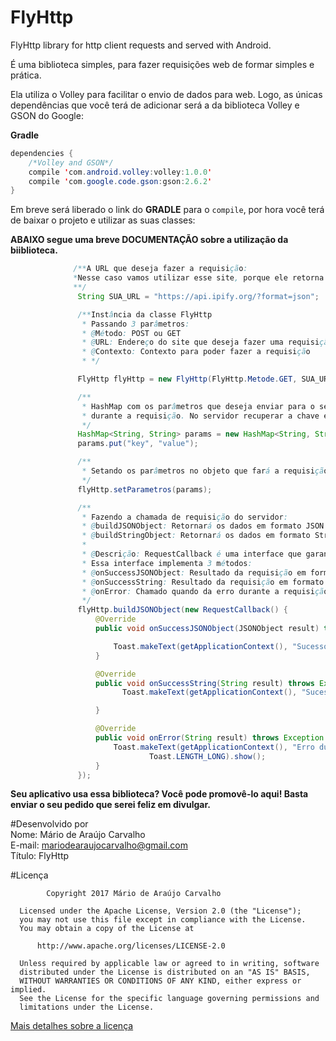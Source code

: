 # FlyHttp
FlyHttp library for http client requests and served with Android.

É uma biblioteca simples, para fazer requisições web de formar simples e prática.

Ela utiliza o Volley para facilitar o envio de dados para web. Logo, as únicas dependências que você terá de adicionar será a
da biblioteca Volley e GSON do Google:

<b>Gradle</b>

```java
dependencies {
    /*Volley and GSON*/
    compile 'com.android.volley:volley:1.0.0'
    compile 'com.google.code.gson:gson:2.6.2'
}
```
Em breve será liberado o link do <strong>GRADLE</strong> para o ```compile```, por hora você terá de baixar o projeto e utilizar as suas classes:

<b>ABAIXO segue uma breve DOCUMENTAÇÃO sobre a utilização da biiblioteca.</b>

 ```java
               /**A URL que deseja fazer a requisição:
               *Nesse caso vamos utilizar esse site, porque ele retorna no formato JSON o IP do cliente.
               **/
                String SUA_URL = "https://api.ipify.org/?format=json";

                /**Instância da classe FlyHttp
                 * Passando 3 parâmetros:
                 * @Método: POST ou GET
                 * @URL: Endereço do site que deseja fazer uma requisição
                 * @Contexto: Contexto para poder fazer a requisição
                 * */

                FlyHttp flyHttp = new FlyHttp(FlyHttp.Metode.GET, SUA_URL, MainActivity.this);

                /**
                 * HashMap com os parâmetros que deseja enviar para o servidor por POST
                 * durante a requisição. No servidor recuperar a chave e o valor
                 */
                HashMap<String, String> params = new HashMap<String, String>();
                params.put("key", "value");

                /**
                 * Setando os parâmetros no objeto que fará a requisição.
                 */
                flyHttp.setParametros(params);

                /**
                 * Fazendo a chamada de requisição do servidor:
                 * @buildJSONObject: Retornará os dados em formato JSON
                 * @buildStringObject: Retornará os dados em formato String
                 *
                 * @Descrição: RequestCallback é uma interface que garantira o callback e o tempo de espera:
                 * Essa interface implementa 3 métodos:
                 * @onSuccessJSONObject: Resultado da requisição em formato JSONObject
                 * @onSuccessString: Resultado da requisição em formato String
                 * @onError: Chamado quando da erro durante a requisição.
                 */
                flyHttp.buildJSONObject(new RequestCallback() {
                    @Override
                    public void onSuccessJSONObject(JSONObject result) throws JSONException {

                        Toast.makeText(getApplicationContext(), "Sucesso na Requisição: Resultado: "+String.format("Seu endereço de IP é: %s", result.getString("ip")),Toast.LENGTH_LONG).show();
                    }

                    @Override
                    public void onSuccessString(String result) throws Exception {
                          Toast.makeText(getApplicationContext(), "Sucesso na Requisição: Resultado: Seu Endereçõ de IP é: "+result,Toast.LENGTH_LONG).show();

                    }

                    @Override
                    public void onError(String result) throws Exception {
                        Toast.makeText(getApplicationContext(), "Erro durante a requisição HTTP: Resultado de Erro: "+result,
                                Toast.LENGTH_LONG).show();
                    }
                });
  ```

<b>Seu aplicativo usa essa biblioteca? Você pode promovê-lo aqui! Basta enviar o seu pedido que serei feliz em divulgar.</b>

#Desenvolvido por<br>
Nome: Mário de Araújo Carvalho<br> 
E-mail: mariodearaujocarvalho@gmail.com<br>
Título: FlyHttp
<br>

#Licença
``` 
        Copyright 2017 Mário de Araújo Carvalho
 
  Licensed under the Apache License, Version 2.0 (the "License");
  you may not use this file except in compliance with the License.
  You may obtain a copy of the License at
 
      http://www.apache.org/licenses/LICENSE-2.0
 
  Unless required by applicable law or agreed to in writing, software
  distributed under the License is distributed on an "AS IS" BASIS,
  WITHOUT WARRANTIES OR CONDITIONS OF ANY KIND, either express or implied.
  See the License for the specific language governing permissions and
  limitations under the License.

````

<a href="https://github.com/MarioDeAraujoCarvalho/FlyHttp/blob/master/LICENSE" target="_blank">Mais detalhes sobre a licença</a>
